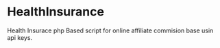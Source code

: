# HealthInsurance
Health Insurace php Based script for online affiliate commision base usin api keys.
